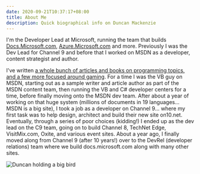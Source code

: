 ```yaml
---
date: 2020-09-21T10:37:17+08:00
title: About Me
description: Quick biographical info on Duncan Mackenzie
---
```

I'm the Developer Lead at Microsoft, running the team that builds [Docs.Microsoft.com](https://docs.microsoft.com), [Azure.Microsoft.com](https://azure.microsoft.com) and more. Previously I was the Dev Lead for Channel 9 and before that I worked on MSDN as a developer, content strategist and author.

I've written [a whole bunch of articles and books on programming topics, and a few more focused around gaming](/publications/). For a time I was the VB guy on MSDN, starting out as a sample writer and article author as part of the MSDN content team, then running the VB and C# developer centers for a time, before finally moving onto the MSDN dev team. After about a year of working on that huge system (millions of documents in 19 languages... MSDN is a big site), I took a job as a developer on Channel 9... where my first task was to help design, architect and build their new site on10.net. Eventually, through a series of poor choices (kidding!) I ended up as the dev lead on the C9 team, going on to build Channel 8, TechNet Edge, VisitMix.com, Oxite, and various event sites. About a year ago, I finally moved along from Channel 9 (after 10 years!) over to the DevRel (developer relations) team where we build docs.microsoft.com along with many other sites.

![Duncan holding a big bird](/images/yes-that-is-a-big-bird.jpg)

